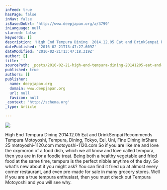 ```yaml
---
inFeed: true
hasPage: false
inNav: false
isBasedOnUrl: 'http://www.deepjapan.org/a/3799'
inLanguage: null
starred: false
keywords: []
description: 'High End Tempura Dining  2014.12.05 Eat and DrinkSenpai Recommends Tempura Motoyoshi, Tempura, Dining, Tokyo, Eel, Uni, Fine Dining       inShare 25      motoyo'
datePublished: '2016-02-21T13:47:27.609Z'
dateModified: '2016-02-21T13:47:18.319Z'
author: []
title: ''
sourcePath: _posts/2016-02-21-high-end-tempura-dining-20141205-eat-and-drinksenpai-reco.md
published: true
authors: []
publisher:
  name: deepjapan.org
  domain: www.deepjapan.org
  url: null
  favicon: null
_context: 'http://schema.org'
_type: Article

---
```

![](https://the-grid-user-content.s3-us-west-2.amazonaws.com/32a567c2-8dce-4b07-9cdc-d92b220bf790.jpg)

High End Tempura Dining 2014.12.05 Eat and DrinkSenpai Recommends Tempura Motoyoshi, Tempura, Dining, Tokyo, Eel, Uni, Fine Dining inShare 25 motoyoshi-1120.com motoyoshi-1120.com So if you are like me and love the oxymoron of a food dish, which we all know and love called tempura, then you are in for a foodie treat. Being both a healthy vegetable and fried food at the same time, tempura is the perfect nibble anytime of the day. So what's new about it you might ask? You can find it fried up at almost every corner restaurant, and even pre-made for sale in many grocery stores. Well if you are a true tempura enthusiast, then you must check out Tempura Motoyoshi and you will see why.